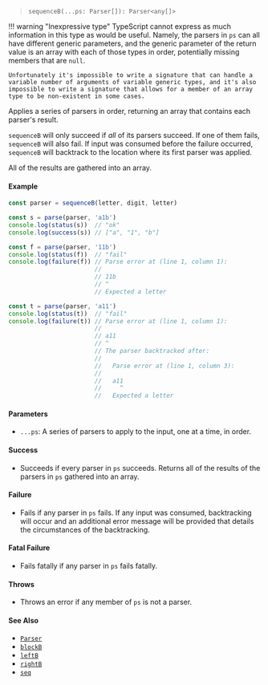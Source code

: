 <!--
 Copyright (c) 2020 Thomas J. Otterson
 
 This software is released under the MIT License.
 https://opensource.org/licenses/MIT
-->

> `sequenceB(...ps: Parser[]): Parser<any[]>`

!!! warning "Inexpressive type"
    TypeScript cannot express as much information in this type as would be useful. Namely, the parsers in `ps` can all have different generic parameters, and the generic parameter of the return value is an array with each of those types in order, potentially missing members that are `null`.

    Unfortunately it's impossible to write a signature that can handle a variable number of arguments of variable generic types, and it's also impossible to write a signature that allows for a member of an array type to be non-existent in some cases.

Applies a series of parsers in order, returning an array that contains each parser's result.

`sequenceB` will only succeed if *all* of its parsers succeed. If one of them fails, `sequenceB` will also fail. If input was consumed before the failure occurred, `sequenceB` will backtrack to the location where its first parser was applied.

All of the results are gathered into an array.

#### Example

```javascript
const parser = sequenceB(letter, digit, letter)

const s = parse(parser, 'a1b')
console.log(status(s))  // "ok"
console.log(success(s)) // ["a", "1", "b"]

const f = parse(parser, '11b')
console.log(status(f))  // "fail"
console.log(failure(f)) // Parse error at (line 1, column 1):
                        //
                        // 11b
                        // ^
                        // Expected a letter

const t = parse(parser, 'a11')
console.log(status(t))  // "fail"
console.log(failure(t)) // Parse error at (line 1, column 1):
                        //
                        // a11
                        // ^
                        // The parser backtracked after:
                        //
                        //   Parse error at (line 1, column 3):
                        //
                        //   a11
                        //     ^
                        //   Expected a letter
```

#### Parameters

* `...ps`: A series of parsers to apply to the input, one at a time, in order.

#### Success

* Succeeds if every parser in `ps` succeeds. Returns all of the results of the parsers in `ps` gathered into an array.

#### Failure

* Fails if any parser in `ps` fails. If any input was consumed, backtracking will occur and an additional error message will be provided that details the circumstances of the backtracking.

#### Fatal Failure

* Fails fatally if any parser in `ps` fails fatally.

#### Throws

* Throws an error if any member of `ps` is not a parser.

#### See Also

* [`Parser`](../types/parser.md)
* [`blockB`](blockb.md)
* [`leftB`](leftb.md)
* [`rightB`](rightb.md)
* [`seq`](seq.md)